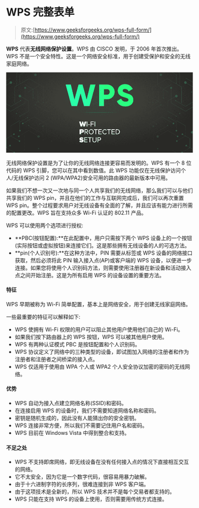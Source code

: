 # WPS 完整表单

> 原文:[https://www.geeksforgeeks.org/wps-full-form/](https://www.geeksforgeeks.org/wps-full-form/)

**WPS** 代表**无线网络保护设置**。WPS 由 CISCO 发明，于 2006 年首次推出。WPS 不是一个安全特性。这是一个网络安全标准，用于创建受保护和安全的无线家庭网络。

![WPS-Full-Form](img/2df808314a3eb79743564e7a032b1d07.png)

无线网络保护设置是为了让你的无线网络连接更容易而发明的。WPS 有一个 8 位代码的 WPS 引脚，您可以在其中看到数值。此 WPS 功能仅在无线保护访问个人/无线保护访问 2 (WPA/WPA2)安全可用的路由器的最新版本中可用。

如果我们不想一次又一次地与同一个人共享我们的无线网络，那么我们可以与他们共享我们的 WPS pin，并且在他们的工作与互联网完成后，我们可以再次重置 WPS pin。整个过程要求用户对无线设备有全面的了解，并且应该有能力进行所需的配置更改。WPS 旨在支持众多 Wi-Fi 认证的 802.11 产品。

WPS 可以使用两个选项进行授权:

*   **PBC(按钮配置):**在此配置中，用户只需按下两个 WPS 设备上的一个按钮(实际按钮或虚拟按钮)来连接它们。这是那些拥有无线设备的人的可选方法。
*   **pin(个人识别号):**在这种方法中，PIN 需要从标签或 WPS 设备的网络接口获取，然后必须将此 PIN 输入接入点(AP)或客户端的 WPS 设备，以便进一步连接。如果您将使用个人识别码方法，则需要使用注册器在新设备和活动接入点之间开始注册。这是为所有启用 WPS 的设备设置的重要方法。

#### 特征

WPS 早期被称为 Wi-Fi 简单配置，基本上是网络安全，用于创建无线家庭网络。

一些最重要的特征可以解释如下:

*   WPS 使拥有 Wi-Fi 权限的用户可以阻止其他用户使用他们自己的 Wi-Fi。
*   如果我们按下路由器上的 WPS 按钮，WPS 可以被其他用户使用。
*   WPS 有两种认证模式 PBC 是按钮配置和个人识别码。
*   WPS 协议定义了网络中的三种类型的设备，即试图加入网络的注册者和作为注册者和注册者之间桥梁的接入点。
*   WPS 仅适用于使用由 WPA 个人或 WPA2 个人安全协议加密的密码的无线网络。

#### 优势

*   WPS 自动为接入点建立网络名称(SSID)和密码。
*   在连接启用 WPS 的设备时，我们不需要知道网络名称和密码。
*   密钥是随机生成的，因此没有人能猜出你的安全密钥。
*   WPS 连接非常方便，所以我们不需要记住用户名和密码。
*   WPS 目前在 Windows Vista 中得到整合和支持。

#### 不足之处

*   WPS 不支持即席网络，即无线设备在没有任何接入点的情况下直接相互交互的网络。
*   它不太安全，因为它是一个数字代码，很容易用暴力破解。
*   由于十六进制字符的长序列，很难连接到非 WPS 客户端。
*   由于这项技术是全新的，所以 WPS 技术并不是每个交易者都支持的。
*   WPS 只能在支持 WPS 的设备上使用，否则需要用传统方式连接。
